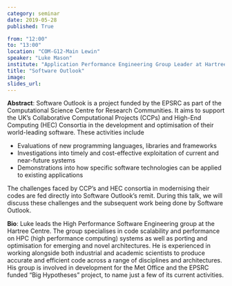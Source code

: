 ```yaml
---
category: seminar
date: 2019-05-28
published: True

from: "12:00"
to: "13:00"
location: "COM-G12-Main Lewin"
speaker: "Luke Mason"
institute: "Application Performance Engineering Group Leader at Hartree Center"
title: "Software Outlook"
image: 
slides_url:
---
```


**Abstract**: Software Outlook is a project funded by the EPSRC as part of the Computational Science Centre for Research Communities. It aims to support the UK’s Collaborative Computational Projects (CCPs) and High-End Computing (HEC) Consortia in the development and optimisation of their world-leading software. These activities include

- Evaluations of new programming languages, libraries and frameworks
- Investigations into timely and cost-effective exploitation of current and near-future systems
- Demonstrations into how specific software technologies can be applied to existing applications

The challenges faced by CCP’s and HEC consortia in modernising their codes are fed directly into Software Outlook’s remit. During this talk, we will discuss these challenges and the subsequent work being done by Software Outlook.

**Bio**: Luke leads the High Performance Software Engineering group at the Hartree Centre. The group specialises in code scalability and performance on HPC (high performance computing) systems as well as porting and optimisation for emerging and novel architectures. He is experienced in working alongside both industrial and academic scientists to produce accurate and efficient code across a range of disciplines and architectures. His group is involved in development for the Met Office and the EPSRC funded “Big Hypotheses” project, to name just a few of its current activities.
